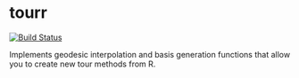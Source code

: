# tourr

[![Build Status](https://travis-ci.org/ggobi/tourr.png?branch=master)](https://travis-ci.org/ggobi/tourr)

Implements geodesic interpolation and basis generation functions that allow you to create new tour methods from R.
